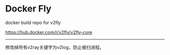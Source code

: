 # Docker Fly

docker build repo for v2fly

https://hub.docker.com/r/v2fly/v2fly-core


-----

修改掉所有v2ray关键字为v2log，防止被扫进程。

